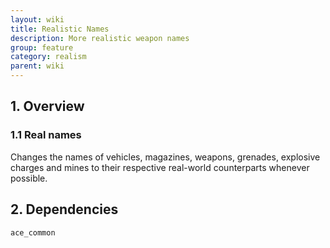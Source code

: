 ```yaml
---
layout: wiki
title: Realistic Names
description: More realistic weapon names
group: feature
category: realism
parent: wiki
---
```


## 1. Overview

### 1.1 Real names
Changes the names of vehicles, magazines, weapons, grenades, explosive charges and mines to their respective real-world counterparts whenever possible.

## 2. Dependencies

`ace_common`

